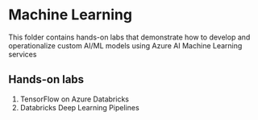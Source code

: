 # Machine Learning 
This folder contains hands-on labs that demonstrate how to develop and operationalize custom AI/ML models using Azure AI Machine Learning services

## Hands-on labs
1. TensorFlow on Azure Databricks
2. Databricks Deep Learning Pipelines

